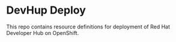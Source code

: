 # DevHup Deploy

This repo contains resource definitions for deployment of Red Hat Developer Hub on OpenShift.
